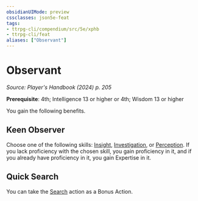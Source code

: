 ```yaml
---
obsidianUIMode: preview
cssclasses: json5e-feat
tags:
- ttrpg-cli/compendium/src/5e/xphb
- ttrpg-cli/feat
aliases: ["Observant"]
---
```

# Observant
*Source: Player's Handbook (2024) p. 205*  

**Prerequisite**: 4th; Intelligence 13 or higher or 4th; Wisdom 13 or higher

You gain the following benefits.

## Keen Observer

Choose one of the following skills: [Insight](3-Compendium/rules/skills.md#Insight), [Investigation](3-Compendium/rules/skills.md#Investigation), or [Perception](3-Compendium/rules/skills.md#Perception). If you lack proficiency with the chosen skill, you gain proficiency in it, and if you already have proficiency in it, you gain Expertise in it.

## Quick Search

You can take the [Search](3-Compendium/rules/actions.md#Search) action as a Bonus Action.